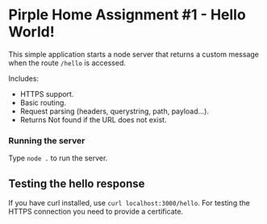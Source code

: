 # Pirple Home Assignment #1 - Hello World!
This simple application starts a node server that returns a custom message when the route `/hello` is accessed.

Includes:
- HTTPS support.
- Basic routing.
- Request parsing (headers, querystring, path, payload...).
- Returns Not found if the URL does not exist.

### Running the server
Type `node .` to run the server.

## Testing the hello response
If you have curl installed, use `curl localhost:3000/hello`. For testing the HTTPS connection you need to provide a certificate.
